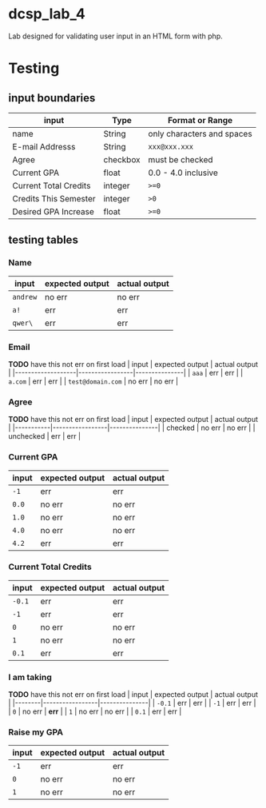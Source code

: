 # dcsp_lab_4
Lab designed for validating user input in an HTML form with php. 

# Testing

## input boundaries
| input                 | Type     | Format or Range               |
|-----------------------|----------|-------------------------------|
| name                  | String   | only characters and spaces    |
| E-mail Addresss       | String   | `xxx@xxx.xxx`                 |
| Agree                 | checkbox | must be checked               | 
| Current GPA           | float    | 0.0 - 4.0 inclusive           | 
| Current Total Credits | integer  | `>=0`                         |  
| Credits This Semester | integer  | `>0`                          | 
| Desired GPA Increase  | float    | `>=0`                         | 
## testing tables

### Name
| input    | expected output | actual output |
|----------|-----------------|---------------|
| `andrew` | no err          | no err        |
| `a!`     | err             | err           |
| `qwer\`  | err             | err           | 


### Email 
__TODO__ have this not err on first load
| input             | expected output | actual output |
|-------------------|-----------------|---------------|
| `aaa`             | err             | err           |
| `a.com`           | err             | err           |
| `test@domain.com` | no err          | no err        | 

### Agree 
__TODO__ have this not err on first load
| input     | expected output | actual output |
|-----------|-----------------|---------------|
| checked   | no err          | no err        |
| unchecked | err             | err           |

### Current GPA
| input | expected output | actual output |
|-------|-----------------|---------------|
| `-1`  | err             | err           |
| `0.0` | no err          | no err        |
| `1.0` | no err          | no err        | 
| `4.0` | no err          | no err        |
| `4.2` | err             | err           |

### Current Total Credits
| input  | expected output | actual output |
|--------|-----------------|---------------|
| `-0.1` | err             | err           |
| `-1`   | err             | err           |
| `0`    | no err          | no err        | 
| `1`    | no err          | no err        |
| `0.1`  | err             | err           |

### I am taking 
__TODO__ have this not err on first load
| input  | expected output | actual output |
|--------|-----------------|---------------|
| `-0.1` | err             | err           |
| `-1`   | err             | err           |
| `0`    | no err          | __err__       | 
| `1`    | no err          | no err        |
| `0.1`  | err             | err           |

### Raise my GPA
| input  | expected output | actual output |
|--------|-----------------|---------------|
| `-1`   | err             | err           |
| `0`    | no err          | no err        | 
| `1`    | no err          | no err        |
